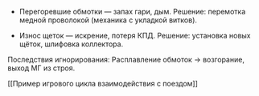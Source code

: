 

- Перегоревшие обмотки — запах гари, дым. Решение: перемотка медной проволокой (механика с укладкой витков).
    
- Износ щеток — искрение, потеря КПД. Решение: установка новых щёток, шлифовка коллектора.
    

Последствия игнорирования: Расплавление обмоток → возгорание, выход МГ из строя.



[[Пример игрового цикла взаимодействия с поездом]]